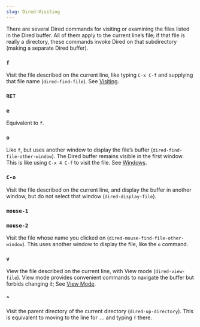 ```yaml
---
slug: Dired-Visiting
---
```


There are several Dired commands for visiting or examining the files listed in the Dired buffer. All of them apply to the current line’s file; if that file is really a directory, these commands invoke Dired on that subdirectory (making a separate Dired buffer).

### `f`

Visit the file described on the current line, like typing `C-x C-f` and supplying that file name (`dired-find-file`). See [Visiting](Visiting).

### `RET`

### `e`

Equivalent to `f`.

### `o`

Like `f`, but uses another window to display the file’s buffer (`dired-find-file-other-window`). The Dired buffer remains visible in the first window. This is like using `C-x 4 C-f` to visit the file. See [Windows](Windows).

### `C-o`

Visit the file described on the current line, and display the buffer in another window, but do not select that window (`dired-display-file`).

### `mouse-1`

### `mouse-2`

Visit the file whose name you clicked on (`dired-mouse-find-file-other-window`). This uses another window to display the file, like the `o` command.

### `v`

View the file described on the current line, with View mode (`dired-view-file`). View mode provides convenient commands to navigate the buffer but forbids changing it; See [View Mode](View-Mode).

### `^`

Visit the parent directory of the current directory (`dired-up-directory`). This is equivalent to moving to the line for `..` and typing `f` there.
